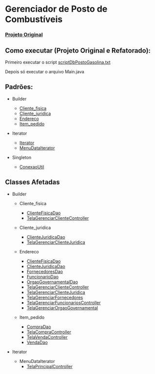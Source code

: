 # Gerenciador de Posto de Combustíveis

[<h3>Projeto Original</h3>](https://github.com/gdwrt/PostoDeGasolina)

## Como executar (Projeto Original e Refatorado):

Primeiro executar o script [scriptDbPostoGasolina.txt](db/scriptDbPostoGasolina.txt) 

Depois só executar o arquivo Main.java

## Padrões:
* Builder
  * [Cliente_fisica](src/com/postoGasolina/model/Cliente_fisica.java)
  * [Cliente_juridica](src/com/postoGasolina/model/Cliente_juridica.java)
  * [Endereco](src/com/postoGasolina/model/Endereco.java)
  * [Item_pedido](src/com/postoGasolina/model/Item_pedido.java)
  
* Iterator
  * [Iterator](src/com/postoGasolina/iterator/Iterator.java)
  * [MenuDataIterator](src/com/postoGasolina/iterator/MenuDataIterator.java)
  
* Singleton
  * [ConexaoUtil](src/com/postoGasolina/dao/ConexaoUtil.java)
  
  
## Classes Afetadas
* Builder
  * Cliente_fisica
    * [ClienteFisicaDao](src/com/postoGasolina/dao/ClienteFisicaDao.java#L328)
    * [TelaGerenciarClienteController](src/com/postoGasolina/controller/TelaGerenciarClienteController.java#L318)
    
  * Cliente_juridica
    * [ClienteJuridicaDao](src/com/postoGasolina/dao/ClienteJuridicaDao.java#L222)
    * [TelaGerenciarClienteJuridica](src/com/postoGasolina/controller/TelaGerenciarClienteJuridica.java#L257)
    
  * Endereco
    * [ClienteFisicaDao](src/com/postoGasolina/dao/ClienteFisicaDao.java#L316)
    * [ClienteJuridicaDao](src/com/postoGasolina/dao/ClienteJuridicaDao.java#L211)
    * [FornecedoresDao](src/com/postoGasolina/dao/FornecedoresDao.java#L215)
    * [FuncionarioDao](src/com/postoGasolina/dao/FuncionarioDao.java#L257)
    * [OrgaoGovernamentalDao](src/com/postoGasolina/dao/OrgaoGovernamentalDao.java#L193)
    * [TelaGerenciarClienteController](src/com/postoGasolina/controller/TelaGerenciarClienteController.java#L306)
    * [TelaGerenciarClienteJuridica](src/com/postoGasolina/controller/TelaGerenciarClienteJuridica.java#L246)
    * [TelaGerenciarFornecedores](src/com/postoGasolina/controller/TelaGerenciarFornecedores.java#L176)
    * [TelaGerenciarFuncionariosController](src/com/postoGasolina/controller/TelaGerenciarFuncionariosController.java#L258)
    * [TelaGerenciarOrgaoGovernamental](src/com/postoGasolina/controller/TelaGerenciarOrgaoGovernamental.java#L166)
    
  * Item_pedido
    * [CompraDao](src/com/postoGasolina/dao/CompraDao.java#L168)
    * [TelaCompraController](src/com/postoGasolina/controller/TelaCompraController.java#L87)
    * [TelaVendaController](src/com/postoGasolina/controller/TelaVendaController.java#L151)
    * [VendaDao](src/com/postoGasolina/dao/Venda.java#L174)
    
* Iterator
  * MenuDataIterator
    * [TelaPrincipalController](src/com/postoGasolina/controller/TelaPrincipalController.java#L569)
